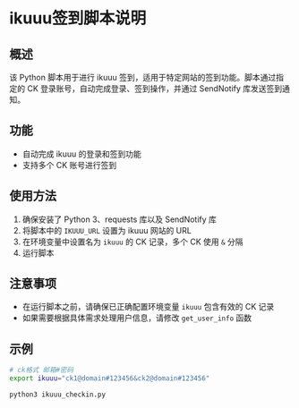 # ikuuu签到脚本说明

## 概述

该 Python 脚本用于进行 ikuuu 签到，适用于特定网站的签到功能。脚本通过指定的 CK 登录账号，自动完成登录、签到操作，并通过 SendNotify 库发送签到通知。

## 功能

- 自动完成 ikuuu 的登录和签到功能
- 支持多个 CK 账号进行签到

## 使用方法

1. 确保安装了 Python 3、requests 库以及 SendNotify 库
2. 将脚本中的 `IKUUU_URL` 设置为 ikuuu 网站的 URL
3. 在环境变量中设置名为 `ikuuu` 的 CK 记录，多个 CK 使用 `&` 分隔
4. 运行脚本

## 注意事项

- 在运行脚本之前，请确保已正确配置环境变量 `ikuuu` 包含有效的 CK 记录
- 如果需要根据具体需求处理用户信息，请修改 `get_user_info` 函数

## 示例

```bash
# ck格式 邮箱#密码
export ikuuu="ck1@domain#123456&ck2@domain#123456"

python3 ikuuu_checkin.py

